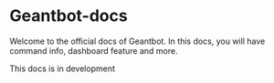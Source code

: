 # Geantbot-docs

Welcome to the official docs of Geantbot. In this docs, you will have command info, dashboard feature and more.



This docs is in development
